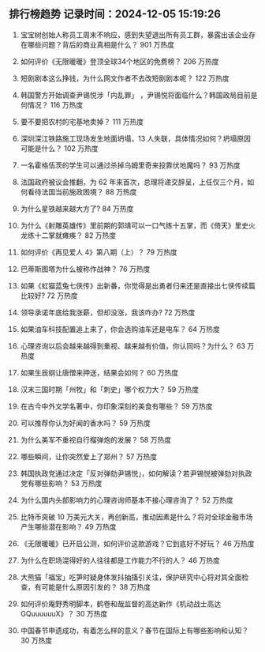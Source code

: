 
## 排行榜趋势 记录时间：2024-12-05 15:19:26
  
  1. 宝宝树创始人称员工周末不响应，感到失望退出所有员工群，暴露出该企业存在哪些问题？背后的商业真相是什么？ 901 万热度
    
  2. 如何评价《无限暖暖》登顶全球34个地区的免费榜？ 206 万热度
    
  3. 短剧剧本这么挣钱，为什么网文作者不去改短剧剧本呢？ 122 万热度
    
  4. 韩国警方开始调查尹锡悦涉「内乱罪」 ，尹锡悦将面临什么？韩国政局目前是何情况？ 116 万热度
    
  5. 要不要把农村的宅基地卖掉？ 111 万热度
    
  6. 深圳深江铁路施工现场发生地面坍塌，13 人失联，具体情况如何？坍塌原因可能是什么？ 102 万热度
    
  7. 一名霍格伍茨的学生可以通过杀掉乌姆里奇来投靠伏地魔吗？ 93 万热度
    
  8. 法国政府被议会推翻，为 62 年来首次，总理将递交辞呈，上任仅三个月，如何看待法国当前施政困境？ 88 万热度
    
  9. 为什么星铁越来越大方了? 84 万热度
    
  10. 为什么《射雕英雄传》里前期的郭靖可以一口气练十五掌，而《倚天》里史火龙练十二掌就瘫痪？ 82 万热度
    
  11. 如何评价《再见爱人 4》第八期（上）？ 79 万热度
    
  12. 巴蒂斯图塔为什么被称作战神？ 76 万热度
    
  13. 如果《虹猫蓝兔七侠传》出新番，你觉得是出勇者归来还是直接出七侠传续篇比较好? 72 万热度
    
  14. 领导承诺年底给我涨薪，但却没涨，我该咋办? 72 万热度
    
  15. 如果油车科技配置追上来了，你会选购油车还是电车？ 64 万热度
    
  16. 心理咨询以后会越来越得到重视、越来越有价值，你认同吗？为什么？ 63 万热度
    
  17. 如果生辰纲让唐僧来押送，结果会如何？ 60 万热度
    
  18. 汉末三国时期「州牧」和「刺史」哪个权力大？ 59 万热度
    
  19. 在古今中外文学名著中，你印象深刻的美食有哪些？ 59 万热度
    
  20. 可以推荐你认为好闻的香水吗？ 59 万热度
    
  21. 为什么美军不重视自行榴弹炮的发展？ 58 万热度
    
  22. 哪些瞬间，让你突然爱上了郑州？ 57 万热度
    
  23. 韩国执政党通过决定「反对弹劾尹锡悦」，如何解读？若尹锡悦被弹劾对执政党有哪些影响？ 53 万热度
    
  24. 为什么国内头部影响力的心理咨询师基本不接心理咨询了？ 52 万热度
    
  25. 比特币突破 10 万美元大关，再创新高，推动因素是什么？将对全球金融市场产生哪些潜在影响？ 49 万热度
    
  26. 《无限暖暖》已开启公测，如何评价这款游戏？它到底好不好玩？ 46 万热度
    
  27. 为什么在职场混得好的人往往都是工作能力不行的人？ 46 万热度
    
  28. ​​​大熊猫「福宝」吃笋时疑身体发抖抽搐引关注，保护研究中心将对其全面检查，有可能是什么原因引发的？ 38 万热度
    
  29. 如何评价庵野秀明脚本，鹤卷和哉监督的高达新作《机动战士高达GQuuuuuuX》？ 30 万热度
    
  30. 中国春节申遗成功，有着怎么样的意义？春节在国际上有哪些影响和认知？ 30 万热度
    